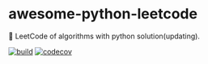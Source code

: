 # awesome-python-leetcode
📝 LeetCode of algorithms with python solution(updating).

[![build](https://github.com/bumblebee211196/awesome-python-leetcode/actions/workflows/test.yml/badge.svg)](https://github.com/bumblebee211196/awesome-python-leetcode/actions)
[![codecov](https://codecov.io/gh/bumblebee211196/awesome-python-leetcode/branch/main/graph/badge.svg?token=Zignd3vhGX)](https://codecov.io/gh/bumblebee211196/awesome-python-leetcode)
